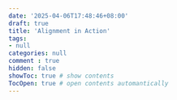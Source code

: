 ```yaml
---
date: '2025-04-06T17:48:46+08:00'
draft: true
title: 'Alignment in Action'
tags: 
- null
categories: null
comment : true
hidden: false
showToc: true # show contents
TocOpen: true # open contents automantically
---
```

